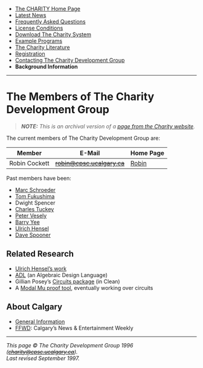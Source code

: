 * [The CHARITY Home Page](README.md)
* [Latest News](news.md)
* [Frequently Asked Questions](faq.md)
* [License Conditions](license.md)
* [Download The Charity System](system.md)
* [Example Programs](examples.md)
* [The Charity Literature](literature.md)
* [Registration](register.md)
* [Contacting The Charity Development Group](contact.md)
* **Background Information**

---


The Members of The Charity Development Group
============================================

> _**NOTE:**  This is an archival version of a [page from the Charity website](http://pll.cpsc.ucalgary.ca/charity1/www/background.html)._


The current members of The Charity Development Group are:

Member        | E-Mail                     | Home Page
--------------|----------------------------|------------------
Robin Cockett | ~~robin@cpsc.ucalgary.ca~~ | [Robin](cockett.md)

Past members have been:

* [Marc Schroeder](schroeder.md)
* [Tom Fukushima](fukushima.md)
* Dwight Spencer
* [Charles Tuckey](tuckey.md)
* [Peter Vesely](vesely.md)
* [Barry Yee](yee.md)
* [Ulrich Hensel](hensel.md)
* [Dave Spooner](spooner.md)


Related Research
----------------

* [Ulrich Hensel’s work](http://web.archive.org/web/*/http://wwwtcs.inf.tu-dresden.de/~hensel)
* [ADL](http://web.archive.org/web/*/http://www.sunlabs.com/research/adl/) (an Algebraic Design Language)
* Gillian Posey’s [Circuits package](../more/circuits) (in Clean)
* A [Modal Mu proof tool](model-checking.md), eventually working over circuits


About Calgary
-------------

* [General Information](http://www.discovercalgary.com/Calgary/)
* [FFWD](http://web.archive.org/web/*/http://www.greatwest.ca/ffwd): Calgary’s News & Entertainment Weekly


---

_This page © The Charity Development Group 1996 (~~charity@cpsc.ucalgary.ca~~)._  
_Last revised September 1997._

